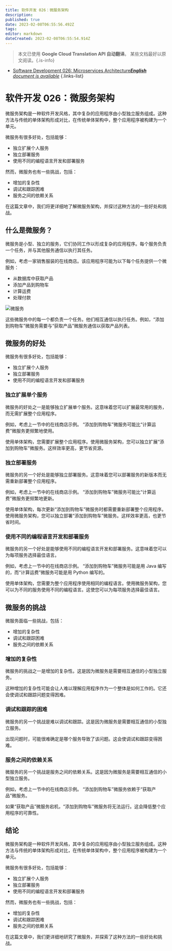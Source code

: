 ```yaml
---
title: 软件开发 026：微服务架构
description: 
published: true
date: 2023-02-08T06:55:56.492Z
tags: 
editor: markdown
dateCreated: 2023-02-08T06:55:54.914Z
---
```


> 本文已使用 **Google Cloud Translation API 自动翻译**。
某些文档最好以原文阅读。{.is-info}



- [Software Development 026: Microservices Architecture***English** document is available*](/en/Knowledge-base/Software-Development/Learning/software-development-026-microservices-architecture)
{.links-list}


# 软件开发 026：微服务架构

微服务架构是一种软件开发风格，其中复杂的应用程序由小型独立服务组成。这种方法与传统的单体架构形成对比，在传统单体架构中，整个应用程序被构建为一个单元。

微服务有很多好处，包括能够：

- 独立扩展个人服务
- 独立部署服务
- 使用不同的编程语言开发和部署服务

然而，微服务也有一些挑战，包括：

- 增加的复杂性
- 调试和跟踪困难
- 服务之间的依赖关系

在这篇文章中，我们将更详细地了解微服务架构，并探讨这种方法的一些好处和挑战。

## 什么是微服务？

微服务是小型、独立的服务，它们协同工作以形成复杂的应用程序。每个服务负责一个任务，并与其他服务通信以执行其任务。

例如，考虑一家销售服装的在线商店。该应用程序可能为以下每个任务提供一个微服务：

- 从数据库中获取产品
- 添加产品到购物车
- 计算运费
- 处理付款

![微服务](https://raw.githubusercontent.com/itdevelopmentlearning/learning-blog/master/images/microservices.png)

这些微服务中的每一个都负责一个任务。他们相互通信以执行任务。例如，“添加到购物车”微服务需要与“获取产品”微服务通信以获取产品列表。

## 微服务的好处

微服务有很多好处，包括能够：

- 独立扩展个人服务
- 独立部署服务
- 使用不同的编程语言开发和部署服务

### 独立扩展单个服务

微服务的好处之一是能够独立扩展单个服务。这意味着您可以扩展最常用的服务，而无需扩展整个应用程序。

例如，考虑上一节中的在线商店示例。 “添加到购物车”微服务可能比“计算运费”微服务更频繁地使用。

使用单体架构，您需要扩展整个应用程序。使用微服务架构，您可以独立扩展“添加到购物车”微服务。这样效率更高，更节省资源。

### 独立部署服务

微服务的另一个好处是能够独立部署服务。这意味着您可以部署服务的新版本而无需重新部署整个应用程序。

例如，考虑上一节中的在线商店示例。 “添加到购物车”微服务可能比“计算运费”微服务更频繁地更新。

使用单体架构，每次更新“添加到购物车”微服务时都需要重新部署整个应用程序。使用微服务架构，您可以独立部署“添加到购物车”微服务。这样效率更高，也更节省时间。

### 使用不同的编程语言开发和部署服务

微服务的另一个好处是能够使用不同的编程语言开发和部署服务。这意味着您可以为每项服务选择最佳语言。

例如，考虑上一节中的在线商店示例。 “添加到购物车”微服务可能是用 Java 编写的，而“计算运费”微服务可能是用 Python 编写的。

使用单体架构，您需要为整个应用程序使用相同的编程语言。使用微服务架构，您可以为不同的服务使用不同的编程语言。这使您可以为每项服务选择最佳语言。

## 微服务的挑战

微服务面临一些挑战，包括：

- 增加的复杂性
- 调试和跟踪困难
- 服务之间的依赖关系

### 增加的复杂性

微服务的挑战之一是增加的复杂性。这是因为微服务是需要相互通信的小型独立服务。

这种增加的复杂性可能会让人难以理解应用程序作为一个整体是如何工作的。它还会使调试和跟踪问题变得困难。

### 调试和跟踪的困难

微服务的另一个挑战是难以调试和跟踪。这是因为微服务是需要相互通信的小型独立服务。

出现问题时，可能很难确定是哪个服务导致了该问题。这会使调试和跟踪变得困难。

### 服务之间的依赖关系

微服务的另一个挑战是服务之间的依赖关系。这是因为微服务是需要相互通信的小型独立服务。

例如，考虑上一节中的在线商店示例。 “添加到购物车”微服务依赖于“获取产品”微服务。

如果“获取产品”微服务宕机，“添加到购物车”微服务将无法运行。这会降低整个应用程序的可靠性。

## 结论

微服务架构是一种软件开发风格，其中复杂的应用程序由小型独立服务组成。这种方法与传统的单体架构形成对比，在传统单体架构中，整个应用程序被构建为一个单元。

微服务有很多好处，包括能够：

- 独立扩展个人服务
- 独立部署服务
- 使用不同的编程语言开发和部署服务

然而，微服务也有一些挑战，包括：

- 增加的复杂性
- 调试和跟踪困难
- 服务之间的依赖关系

在这篇文章中，我们更详细地研究了微服务，并探索了这种方法的一些好处和挑战。